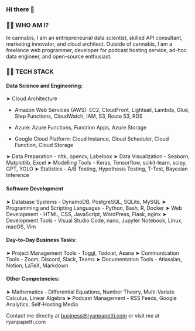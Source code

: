 ### Hi there 👋

<!--
**ryanpapetti/ryanpapetti** is a ✨ _special_ ✨ repository because its `README.md` (this file) appears on your GitHub profile.

Here are some ideas to get you started:

- 🔭 I’m currently working on ...
- 🌱 I’m currently learning ...
- 👯 I’m looking to collaborate on ...
- 🤔 I’m looking for help with ...
- 💬 Ask me about ...
- 📫 How to reach me: ...
- 😄 Pronouns: ...
- ⚡ Fun fact: ...
-->


### 🧑‍💼 WHO AM I?
In cannabis, I am an entrepreneurial data scientist, skilled API consultant, marketing innovator, and cloud architect. Outside of cannabis, I am a freelance web programmer, developer for podcast hosting service, ad-hoc data engineer, and open-source enthusiast.

### 🧑‍💻 TECH STACK

#### Data Science and Engineering:
➤ Cloud Architecture

- Amazon Web Services (AWS):  EC2, CloudFront, Lightsail, Lambda, Glue, Step Functions, CloudWatch, IAM, S3, Route 53, RDS

- Azure: Azure Functions, Function Apps, Azure Storage

- Google Cloud Platform: Cloud Instance, Cloud Scheduler, Cloud Function, Cloud Storage

➤ Data Preparation - nltk, opencv, Labelbox
➤ Data Visualization -  Seaborn, Matplotlib, Excel
➤ Modelling Tools - Keras, Tensorflow, scikit-learn, scipy, GPT, YOLO
➤ Statistics -  A/B Testing, Hypothesis Testing, T-Test, Bayesian Inference

#### Software Development
➤ Database Systems - DynamoDB, PostgreSQL, SQLite, MySQL
➤ Programming and Scripting Languages - Python, Bash, R, Docker
➤ Web Development - HTML, CSS, JavaScript, WordPress, Flask, nginx
➤ Development Tools - Visual Studio Code, nano, Jupyter Notebook, Linux, macOS, Vim


#### Day-to-Day Business Tasks: 
➤ Project Management Tools - Toggl, Todoist, Asana
➤ Communication Tools - Zoom, Discord, Slack, Teams
➤ Documentation Tools - Atlassian, Notion, LaTeX, Markdown


#### Other Competencies: 
➤ Mathematics - Differential Equations, Number Theory, Multi-Variate Calculus, Linear Algebra
➤ Podcast Management - RSS Feeds, Google Analytics, Self-Hosting Media

Contact me directly at business@ryanpapetti.com or visit me at ryanpapetti.com
